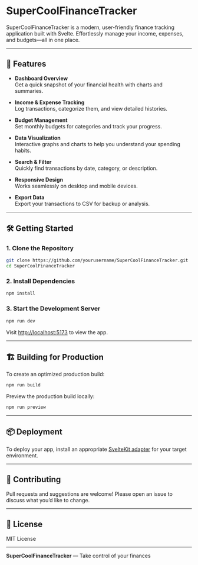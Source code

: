 # SuperCoolFinanceTracker

SuperCoolFinanceTracker is a modern, user-friendly finance tracking application built with Svelte. Effortlessly manage your income, expenses, and budgets—all in one place.

---

## 🚀 Features

- **Dashboard Overview**  
  Get a quick snapshot of your financial health with charts and summaries.

- **Income & Expense Tracking**  
  Log transactions, categorize them, and view detailed histories.

- **Budget Management**  
  Set monthly budgets for categories and track your progress.

- **Data Visualization**  
  Interactive graphs and charts to help you understand your spending habits.

- **Search & Filter**  
  Quickly find transactions by date, category, or description.

- **Responsive Design**  
  Works seamlessly on desktop and mobile devices.

- **Export Data**  
  Export your transactions to CSV for backup or analysis.

---

## 🛠️ Getting Started

### 1. Clone the Repository

```bash
git clone https://github.com/yourusername/SuperCoolFinanceTracker.git
cd SuperCoolFinanceTracker
```

### 2. Install Dependencies

```bash
npm install
```

### 3. Start the Development Server

```bash
npm run dev
```

Visit [http://localhost:5173](http://localhost:5173) to view the app.

---

## 🏗️ Building for Production

To create an optimized production build:

```bash
npm run build
```

Preview the production build locally:

```bash
npm run preview
```

---

## 📦 Deployment

To deploy your app, install an appropriate [SvelteKit adapter](https://svelte.dev/docs/kit/adapters) for your target environment.

---

## 🤝 Contributing

Pull requests and suggestions are welcome! Please open an issue to discuss what you’d like to change.

---

## 📄 License

MIT License

---

**SuperCoolFinanceTracker** — Take control of your finances

